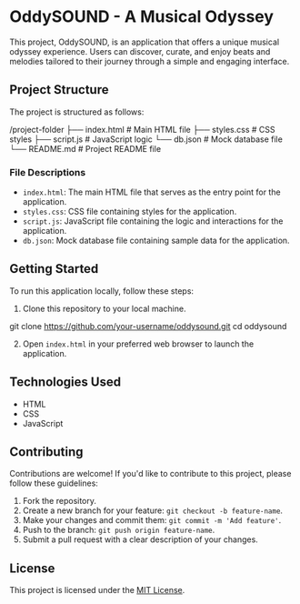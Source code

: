 # OddySOUND - A Musical Odyssey

This project, OddySOUND, is an application that offers a unique musical odyssey experience. Users can discover, curate, and enjoy beats and melodies tailored to their journey through a simple and engaging interface.

## Project Structure

The project is structured as follows:


/project-folder
  ├── index.html       # Main HTML file
  ├── styles.css       # CSS styles
  ├── script.js        # JavaScript logic
  └── db.json          # Mock database file
  └── README.md        # Project README file

### File Descriptions

- `index.html`: The main HTML file that serves as the entry point for the application.
- `styles.css`: CSS file containing styles for the application.
- `script.js`: JavaScript file containing the logic and interactions for the application.
- `db.json`: Mock database file containing sample data for the application.

## Getting Started

To run this application locally, follow these steps:

1. Clone this repository to your local machine.


git clone https://github.com/your-username/oddysound.git
cd oddysound

2. Open `index.html` in your preferred web browser to launch the application.

## Technologies Used

- HTML
- CSS
- JavaScript

## Contributing

Contributions are welcome! If you'd like to contribute to this project, please follow these guidelines:

1. Fork the repository.
2. Create a new branch for your feature: `git checkout -b feature-name`.
3. Make your changes and commit them: `git commit -m 'Add feature'`.
4. Push to the branch: `git push origin feature-name`.
5. Submit a pull request with a clear description of your changes.

## License

This project is licensed under the [MIT License](LICENSE).



    
